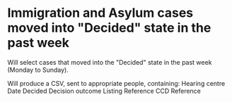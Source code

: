 # Immigration and Asylum cases moved into "Decided" state in the past week

Will select cases that moved into the "Decided" state in the past week (Monday to Sunday).

Will produce a CSV, sent to appropriate people, containing:
Hearing centre
Date Decided
Decision outcome
Listing Reference
CCD Reference

